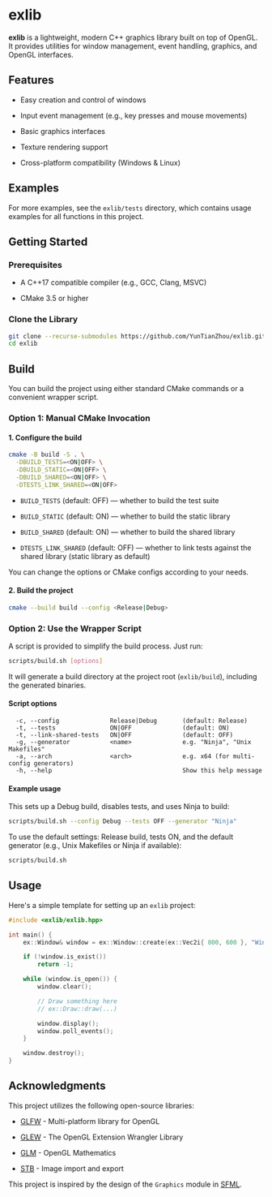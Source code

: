 
# exlib

**exlib** is a lightweight, modern C++ graphics library built on top of OpenGL. It provides utilities for window management, event handling, graphics, and OpenGL interfaces.

## Features

-   Easy creation and control of windows
    
-   Input event management (e.g., key presses and mouse movements)
    
-   Basic graphics interfaces
    
-   Texture rendering support
    
-   Cross-platform compatibility (Windows & Linux)
    

## Examples

For more examples, see the `exlib/tests` directory, which contains usage examples for all functions in this project.

## Getting Started

### Prerequisites

-   A C++17 compatible compiler (e.g., GCC, Clang, MSVC)
    
-   CMake 3.5 or higher
    

### Clone the Library

```bash
git clone --recurse-submodules https://github.com/YunTianZhou/exlib.git
cd exlib
```

## Build

You can build the project using either standard CMake commands or a convenient wrapper script.

### Option 1: Manual CMake Invocation

#### 1. Configure the build

```bash
cmake -B build -S . \
  -DBUILD_TESTS=<ON|OFF> \
  -DBUILD_STATIC=<ON|OFF> \
  -DBUILD_SHARED=<ON|OFF> \
  -DTESTS_LINK_SHARED=<ON|OFF>
```

-   `BUILD_TESTS` (default: OFF) — whether to build the test suite
    
-   `BUILD_STATIC` (default: ON) — whether to build the static library
    
-   `BUILD_SHARED` (default: ON) — whether to build the shared library

-   `DTESTS_LINK_SHARED` (default: OFF) — whether to link tests against the shared library (static library as default)
    

You can change the options or CMake configs according to your needs.

#### 2. Build the project

```bash
cmake --build build --config <Release|Debug>
```

### Option 2: Use the Wrapper Script

A script is provided to simplify the build process. Just run:

```bash
scripts/build.sh [options]
```

It will generate a build directory at the project root (`exlib/build`), including the generated binaries.

#### Script options

```
  -c, --config              Release|Debug       (default: Release)
  -t, --tests               ON|OFF              (default: ON)
  -t, --link-shared-tests   ON|OFF              (default: OFF)
  -g, --generator           <name>              e.g. "Ninja", "Unix Makefiles"
  -a, --arch                <arch>              e.g. x64 (for multi-config generators)
  -h, --help                                    Show this help message
```

#### Example usage

This sets up a Debug build, disables tests, and uses Ninja to build:

```bash
scripts/build.sh --config Debug --tests OFF --generator "Ninja"
```

To use the default settings: Release build, tests ON, and the default generator (e.g., Unix Makefiles or Ninja if available):

```bash
scripts/build.sh
```

## Usage

Here's a simple template for setting up an `exlib` project:

```cpp
#include <exlib/exlib.hpp>

int main() {
    ex::Window& window = ex::Window::create(ex::Vec2i{ 800, 600 }, "Window Test");

    if (!window.is_exist())
        return -1;

    while (window.is_open()) {
        window.clear();

        // Draw something here
        // ex::Draw::draw(...)

        window.display();
        window.poll_events();
    }

    window.destroy();
}
```

## Acknowledgments

This project utilizes the following open-source libraries:

-   [GLFW](https://github.com/glfw/glfw) - Multi-platform library for OpenGL
    
-   [GLEW](https://github.com/nigels-com/glew) - The OpenGL Extension Wrangler Library
    
-   [GLM](https://github.com/g-truc/glm) - OpenGL Mathematics
    
-   [STB](https://github.com/nothings/stb) - Image import and export
    

This project is inspired by the design of the `Graphics` module in [SFML](https://github.com/SFML/SFML).
